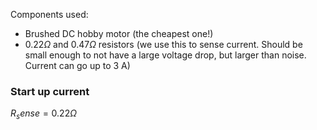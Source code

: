 Components used:
- Brushed DC hobby motor (the cheapest one!)
- $0.22 \Omega$ and $0.47 \Omega$ resistors (we use this to sense current. Should be small enough to not have a large voltage drop, but larger than noise. Current can go up to 3 A)

### Start up current



$R_sense = 0.22 \Omega$
